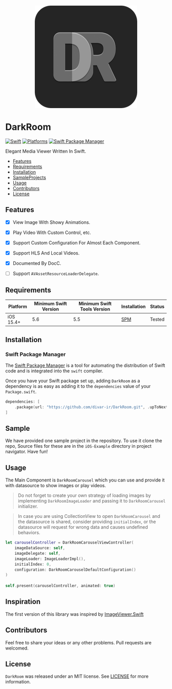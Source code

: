 
<p align="center">
  <img src="https://github.com/divar-ir/DarkRoom/blob/pre-release-issues/Sources/DarkRoom/DarkRoom.docc/Resources/DarkRoomLogo.png">
</p>

# DarkRoom

[![Swift](https://img.shields.io/badge/Swift-5.6_or_Higher-orange?style=flat-square)](https://img.shields.io/badge/Swift-5.6-Orange?style=flat-square)
[![Platforms](https://img.shields.io/badge/Platforms-iOS_13_or_Higher-yellowgreen?style=flat-square)](https://img.shields.io/badge/Platforms-macOS_iOS_tvOS_watchOS_Linux_Windows-Green?style=flat-square)
[![Swift Package Manager](https://img.shields.io/badge/Swift_Package_Manager-compatible-orange?style=flat-square)](https://img.shields.io/badge/Swift_Package_Manager-compatible-orange?style=flat-square)

Elegant Media Viewer Written In Swift.

- [Features](#features)
- [Requirements](#requirements)
- [Installation](#installation)
- [SampleProjects](#sample)
- [Usage](#usage)
- [Contributors](#contributors)
- [License](#license)

## Features

- [x] View Image With Showy Animations.
- [x] Play Video With Custom Control, etc.
- [x] Support Custom Configuration For Almost Each Component.
- [x] Support HLS And Local Videos.
- [x] Documented By DocC.
- [ ] Support `AVAssetResourceLoaderDelegate`.


## Requirements

| Platform | Minimum Swift Version | Minimum Swift Tools Version | Installation | Status |
| --- | --- | --- | --- | --- |
| iOS 15.4+ | 5.6 | 5.5 | [SPM](#SwiftPackageManager) | Tested |

## Installation

### Swift Package Manager

The [Swift Package Manager](https://swift.org/package-manager/) is a tool for automating the distribution of Swift code and is integrated into the `swift` compiler.

Once you have your Swift package set up, adding `DarkRoom` as a dependency is as easy as adding it to the `dependencies` value of your `Package.swift`.

```swift
dependencies: [
    .package(url: "https://github.com/divar-ir/DarkRoom.git", .upToNextMajor(from: "1.0.0"))
]
```

## Sample

We have provided one sample project in the repository. To use it clone the repo, Source files for these are in the `iOS-Example` directory in project navigator. Have fun!

## Usage

The Main Component is ``DarkRoomCarousel`` which you can use and provide it with datasource to show images or play videos.

> Do not forget to create your own strategy of loading images by implementing ``DarkRoomImageLoader`` and passing it to ``DarkRoomCarousel`` initializer.

> In case you are using CollectionView to open ``DarkRoomCarousel`` and the datasource is shared, consider providing `initialIndex`, or the datasource will request for wrong data and causes undefined behaviors.

```swift
let carouselController = DarkRoomCarouselViewController(
    imageDataSource: self,
    imageDelegate: self,
    imageLoader: ImageLoaderImpl(),
    initialIndex: 0,
    configuration: DarkRoomCarouselDefaultConfiguration()
)

self.present(carouselController, animated: true)
```

## Inspiration

The first version of this library was inspired by [ImageViewer.Swift](https://github.com/michaelhenry/ImageViewer.swift)

## Contributors

Feel free to share your ideas or any other problems. Pull requests are welcomed.

## License

`DarkRoom` was released under an MIT license. See [LICENSE](https://github.com/divar-ir/DarkRoom/blob/master/LICENSE) for more information.
